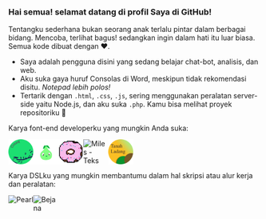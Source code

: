 ### Hai semua! selamat datang di profil Saya di GitHub! 

  Tentangku sederhana bukan seorang anak terlalu pintar dalam berbagai bidang. Mencoba, terlihat bagus! sedangkan ingin dalam hati itu luar biasa. Semua kode dibuat dengan ❤.
  
  - Saya adalah pengguna disini yang sedang belajar chat-bot, analisis, dan web.
  - Aku suka gaya huruf Consolas di Word, meskipun tidak rekomendasi disitu. *Notepad lebih polos!*
  - Tertarik dengan `.html`, `.css`, `.js`, sering menggunakan peralatan server-side yaitu Node.js, dan aku suka `.php`. Kamu bisa melihat proyek repositoriku 🌱

Karya font-end developerku yang mungkin Anda suka:

<div style="display: flex;">
  <img src="https://raw.githubusercontent.com/aflacake/tasbihcount/second/img/logo-tasbih-count.png" width="50px" height="50px" alt="Tasbih Count" />
  <img src="https://raw.githubusercontent.com/aflacake/piodrink/main/img/pio.png" width="50px" height="50px" alt="Piodink" />
  <img src="https://raw.githubusercontent.com/aflacake/flaroti-dialogflow/second/img/donat.png" width="50px" height="50px" alt="Fla Roti - Chatbot ML" />
  <img src="https://i.imghippo.com/files/nxf1407LTo.jpg" width="50px" height="50px" alt="Miles - Teks Media Social" />
  <img src="https://raw.githubusercontent.com/aflacake/tanahladang/main/img/logotanahladang.png" width="50px" height="50px" alt="Tanah Ladang" />
</div>

Karya DSLku yang mungkin membantumu dalam hal skripsi atau alur kerja dan peralatan:
<div style="display: flex;">
  <img src="https://raw.githubusercontent.com/aflacake/pearl/main/img/Pearl.png" width="50px" height="50px" alt="Pearl" />
  <img src="https://raw.githubusercontent.com/aflacake/bejana/main/img/Logo%20Bejana%20ikon%20baru.png" width="50px" height="50px" alt="Bejana" />
</div>
